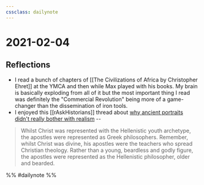 ```yaml
---
cssclass: dailynote
---
```

# 2021-02-04

## Reflections

* I read a bunch of chapters of [[The Civilizations of Africa by Christopher Ehret]] at the YMCA and then while Max played with his books. My brain is basically exploding from all of it but the most important thing I read was definitely the "Commercial Revolution" being more of a game-changer than the dissemination of iron tools. 
* I enjoyed this [[rAskHistorians]] thread about [why ancient portraits didn't really bother with realism](https://www.reddit.com/r/AskHistorians/comments/lccnqi/why_are_the_12_disciples_typically_depicted_as/) -- 

> Whilst Christ was represented with the Hellenistic youth archetype, the apostles were represented as Greek philosophers. Remember, whilst Christ was divine, his apostles were the teachers who spread Christian theology. Rather than a young, beardless and godly figure, the apostles were represented as the Hellenistic philosopher, older and bearded.

%% #dailynote %%
